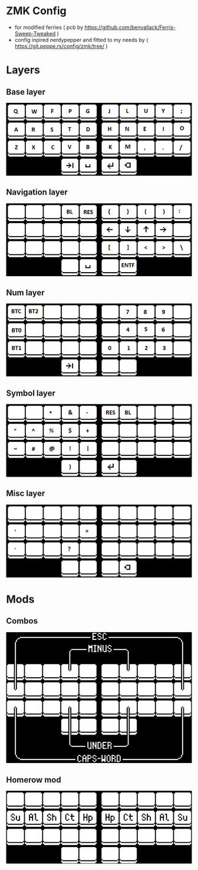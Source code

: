 # ZMK Config
- for modified ferries ( pcb by https://github.com/benvallack/Ferris-Sweep-Tweaked )
- config inpired nerdypepper and fitted to my needs by ( https://git.peppe.rs/config/zmk/tree/ )

# Layers

## Base layer
![Base layer](/pics/base.png "Base layer")

## Navigation layer
![Nav layer](/pics/nav.png "Navigation layer")

## Num layer
![Num layer](/pics/num.png "Numpad layer")

## Symbol layer
![Sym layer](/pics/sym.png "Symbol layer")

## Misc layer
![Misc layer](/pics/misc.png "Misc layer")

# Mods

## Combos
![Combos](/pics/combos.png "Combos")

## Homerow mod
![Homerow mod](/pics/homerow.png "Homerow mods")
